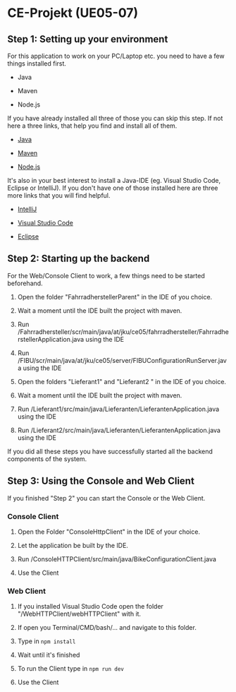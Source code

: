 # CE-Projekt (UE05-07)

## Step 1: Setting up your environment

For this application to work on your PC/Laptop etc. you need to have a few things installed first.

- Java

- Maven

- Node.js

If you have already installed all three of those you can skip this step. If not here a three links, that help you find and install all of them.

- [Java](https://www.java.com/de/download/help/download_options.html#windows)

- [Maven](https://maven.apache.org/install.html)

- [Node.js](https://nodejs.org/en/download/)

It's also in your best interest to install a Java-IDE (eg. Visual Studio Code, Eclipse or IntelliJ). If you don't have one of those installed here are three more links that you will find helpful.

- [IntelliJ](https://www.jetbrains.com/idea/)

- [Visual Studio Code](https://code.visualstudio.com/)

- [Eclipse](https://www.eclipse.org/downloads/)



## Step 2: Starting up the backend

For the Web/Console Client to work, a few things need to be started beforehand. 

1. Open the folder "FahrradherstellerParent" in the IDE of you choice.

2. Wait a moment until the IDE built the project with maven.

3. Run /Fahrradhersteller/scr/main/java/at/jku/ce05/fahrradhersteller/FahrradherstellerApplication.java using the IDE

4. Run /FIBU/scr/main/java/at/jku/ce05/server/FIBUConfigurationRunServer.java using the IDE

5. Open the folders "Lieferant1" and "Lieferant2 " in the IDE of you choice.

6. Wait a moment until the IDE built the project with maven.

7. Run /Lieferant1/src/main/java/Lieferanten/LieferantenApplication.java using the IDE

8. Run /Lieferant2/src/main/java/Lieferanten/LieferantenApplication.java using the IDE

If you did all these steps you have successfully started all the backend components of the system.

## Step 3: Using the Console and Web Client

If you finished "Step 2" you can start the Console or the Web Client.

### Console Client

1. Open the Folder "ConsoleHttpClient" in the IDE of your choice.

2. Let the application be built by the IDE.

3. Run /ConsoleHTTPClient/src/main/java/BikeConfigurationClient.java

4. Use the Client

### Web Client

1. If you installed Visual Studio Code open the folder "/WebHTTPClient/webHTTPClient" with it.

2. If open you Terminal/CMD/bash/... and navigate to this folder.

3. Type in `npm install`

4. Wait until it's finished

5. To run the Client type in `npm run dev`

6. Use the Client
